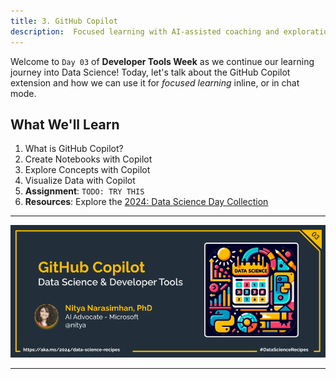 ```yaml
---
title: 3. GitHub Copilot
description:  Focused learning with AI-assisted coaching and exploration
---
```


Welcome to `Day 03` of **Developer Tools Week** as we continue our learning journey into Data Science! Today, let's talk about the GitHub Copilot extension and how we can use it for _focused learning_ inline, or in chat mode.

## What We'll Learn
1. What is GitHub Copilot?
1. Create Notebooks with Copilot
1. Explore Concepts with Copilot
1. Visualize Data with Copilot
1. **Assignment**: `TODO: TRY THIS`
1. **Resources**: Explore the [2024: Data Science Day Collection](https://bit.ly/2024-datasci-collection)

---

![Banner For Week 2 Post 3](./img/DataScienceDay-DevTools-3.png)

---